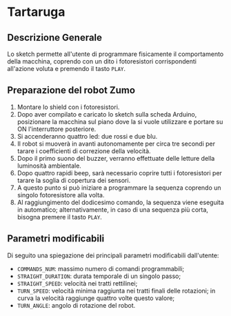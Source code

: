 # Tartaruga

## Descrizione Generale
Lo sketch permette all'utente di programmare fisicamente il comportamento della macchina, coprendo con un dito i fotoresistori corrispondenti all'azione voluta e premendo il tasto `PLAY`.

## Preparazione del robot Zumo
1. Montare lo shield con i fotoresistori.
2. Dopo aver compilato e caricato lo sketch sulla scheda Arduino, posizionare la macchina sul piano dove la si vuole utilizzare e portare su ON l'interruttore posteriore.
3. Si accenderanno quattro led: due rossi e due blu.
4. Il robot si muoverà in avanti autonomamente per circa tre secondi per tarare i coefficienti di correzione della velocità.
5. Dopo il primo suono del buzzer, verranno effettuate delle letture della luminosità ambientale.
6. Dopo quattro rapidi beep, sarà necessario coprire tutti i fotoresistori per tarare la soglia di copertura dei sensori.
7. A questo punto si può iniziare a programmare la sequenza coprendo un singolo fotoresistore alla volta.
8. Al raggiungimento del dodicesimo comando, la sequenza viene eseguita in automatico; alternativamente, in caso di una sequenza più corta, bisogna premere il tasto `PLAY`.

## Parametri modificabili
Di seguito una spiegazione dei principali parametri modificabili dall'utente:

* `COMMANDS_NUM`: massimo numero di comandi programmabili;
* `STRAIGHT_DURATION`: durata temporale di un singolo passo;
* `STRAIGHT_SPEED`: velocità nei tratti rettilinei;
* `TURN_SPEED`: velocità minima raggiunta nei tratti finali delle rotazioni; in curva la velocità raggiunge quattro volte questo valore;
* `TURN_ANGLE`: angolo di rotazione del robot.
